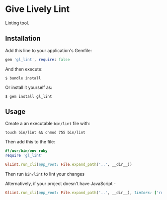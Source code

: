 # Give Lively Lint

Linting tool.

## Installation

Add this line to your application's Gemfile:

```ruby
gem 'gl_lint', require: false
```

And then execute:

    $ bundle install

Or install it yourself as:

    $ gem install gl_lint

## Usage

Create a an executable `bin/lint` file with:

`touch bin/lint && chmod 755 bin/lint`

Then add this to the file:

```ruby
#!/usr/bin/env ruby
require 'gl_lint'

GlLint.run_cli(app_root: File.expand_path('..', __dir__))
```

Then run `bin/lint` to lint your changes

Alternatively, if your project doesn't have JavaScript -

```ruby
GlLint.run_cli(app_root: File.expand_path('..', __dir__), linters: ['rubocop'])
```
